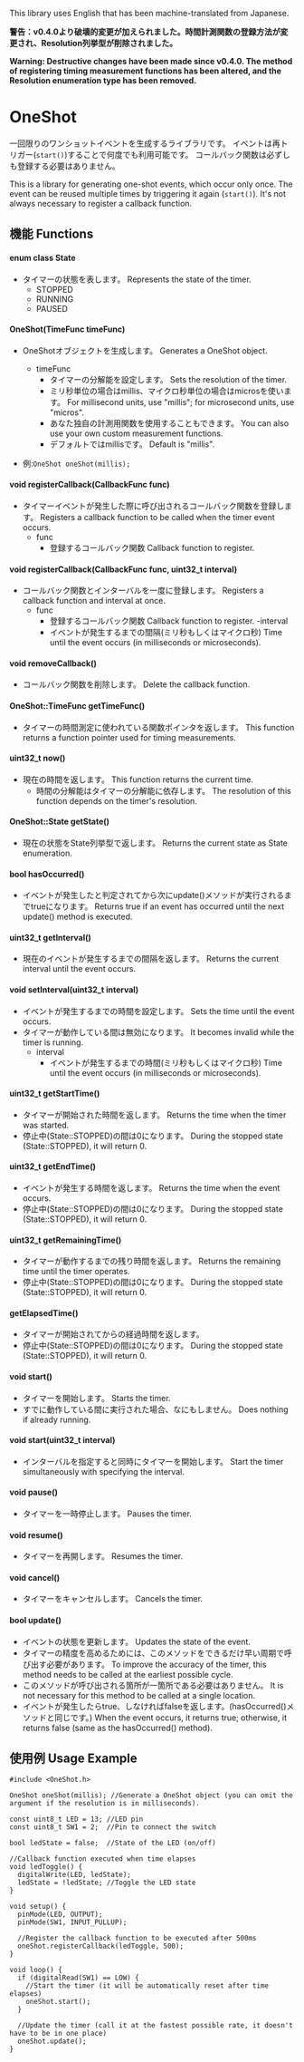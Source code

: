 This library uses English that has been machine-translated from Japanese.

**警告：v0.4.0より破壊的変更が加えられました。時間計測関数の登録方法が変更され、Resolution列挙型が削除されました。**


**Warning: Destructive changes have been made since v0.4.0. The method of registering timing measurement functions has been altered, and the Resolution enumeration type has been removed.**

# OneShot

一回限りのワンショットイベントを生成するライブラリです。
イベントは再トリガー(`start()`)することで何度でも利用可能です。
コールバック関数は必ずしも登録する必要はありません。

This is a library for generating one-shot events, which occur only once.
The event can be reused multiple times by triggering it again (`start()`).
It's not always necessary to register a callback function.

## 機能 Functions

#### enum class State
- タイマーの状態を表します。 Represents the state of the timer.
  - STOPPED
  - RUNNING
  - PAUSED

#### OneShot(TimeFunc timeFunc)
  - OneShotオブジェクトを生成します。 Generates a OneShot object.
    - timeFunc
      - タイマーの分解能を設定します。 Sets the resolution of the timer.
      - ミリ秒単位の場合はmillis、マイクロ秒単位の場合はmicrosを使います。 For millisecond units, use "millis"; for microsecond units, use "micros".
      - あなた独自の計測用関数を使用することもできます。 You can also use your own custom measurement functions.
      - デフォルトではmillisです。 Default is "millis".
     
  - 例:`OneShot oneShot(millis);`

#### void registerCallback(CallbackFunc func)
  - タイマーイベントが発生した際に呼び出されるコールバック関数を登録します。 Registers a callback function to be called when the timer event occurs.
    - func
      - 登録するコールバック関数 Callback function to register.

#### void registerCallback(CallbackFunc func, uint32_t interval)
  - コールバック関数とインターバルを一度に登録します。 Registers a callback function and interval at once.
    - func
      - 登録するコールバック関数 Callback function to register.
    -interval
      - イベントが発生するまでの間隔(ミリ秒もしくはマイクロ秒) Time until the event occurs (in milliseconds or microseconds).
     
#### void removeCallback()
  - コールバック関数を削除します。 Delete the callback function.

#### OneShot::TimeFunc getTimeFunc()
  - タイマーの時間測定に使われている関数ポインタを返します。 This function returns a function pointer used for timing measurements.
   
#### uint32_t now()
  - 現在の時間を返します。 This function returns the current time.
    - 時間の分解能はタイマーの分解能に依存します。 The resolution of this function depends on the timer's resolution.

#### OneShot::State getState()
  - 現在の状態をState列挙型で返します。 Returns the current state as State enumeration.

#### bool hasOccurred()
  - イベントが発生したと判定されてから次にupdate()メソッドが実行されるまでtrueになります。 Returns true if an event has occurred until the next update() method is executed.

#### uint32_t getInterval()
  - 現在のイベントが発生するまでの間隔を返します。 Returns the current interval until the event occurs.

#### void setInterval(uint32_t interval)
  - イベントが発生するまでの時間を設定します。 Sets the time until the event occurs.
  - タイマーが動作している間は無効になります。 It becomes invalid while the timer is running.
    - interval
      - イベントが発生するまでの時間(ミリ秒もしくはマイクロ秒) Time until the event occurs (in milliseconds or microseconds).
     
#### uint32_t getStartTime()
  - タイマーが開始された時間を返します。 Returns the time when the timer was started.
  - 停止中(State::STOPPED)の間は0になります。 During the stopped state (State::STOPPED), it will return 0.

#### uint32_t getEndTime()
  - イベントが発生する時間を返します。 Returns the time when the event occurs.
  - 停止中(State::STOPPED)の間は0になります。 During the stopped state (State::STOPPED), it will return 0.

#### uint32_t getRemainingTime()
  - タイマーが動作するまでの残り時間を返します。 Returns the remaining time until the timer operates.
  - 停止中(State::STOPPED)の間は0になります。 During the stopped state (State::STOPPED), it will return 0.

#### getElapsedTime()
  - タイマーが開始されてからの経過時間を返します。
  - 停止中(State::STOPPED)の間は0になります。 During the stopped state (State::STOPPED), it will return 0.


#### void start()
  - タイマーを開始します。 Starts the timer.
  - すでに動作している間に実行された場合、なにもしません。 Does nothing if already running.

#### void start(uint32_t interval)
  - インターバルを指定すると同時にタイマーを開始します。 Start the timer simultaneously with specifying the interval.

#### void pause()
  - タイマーを一時停止します。 Pauses the timer.

#### void resume()
  - タイマーを再開します。 Resumes the timer.

#### void cancel()
  - タイマーをキャンセルします。 Cancels the timer.

#### bool update()
  - イベントの状態を更新します。 Updates the state of the event.
  - タイマーの精度を高めるためには、このメソッドをできるだけ早い周期で呼び出す必要があります。 To improve the accuracy of the timer, this method needs to be called at the earliest possible cycle.
  - このメソッドが呼び出される箇所が一箇所である必要はありません。 It is not necessary for this method to be called at a single location.
  - イベントが発生したらtrue、しなければfalseを返します。(hasOccurred()メソッドと同じです。) When the event occurs, it returns true; otherwise, it returns false (same as the hasOccurred() method).


## 使用例 Usage Example
```
#include <OneShot.h>

OneShot oneShot(millis); //Generate a OneShot object (you can omit the argument if the resolution is in milliseconds).

const uint8_t LED = 13; //LED pin
const uint8_t SW1 = 2;  //Pin to connect the switch

bool ledState = false;  //State of the LED (on/off)

//Callback function executed when time elapses
void ledToggle() {
  digitalWrite(LED, ledState);
  ledState = !ledState; //Toggle the LED state
}

void setup() {
  pinMode(LED, OUTPUT);
  pinMode(SW1, INPUT_PULLUP);

  //Register the callback function to be executed after 500ms
  oneShot.registerCallback(ledToggle, 500);
}

void loop() {
  if (digitalRead(SW1) == LOW) {
    //Start the timer (it will be automatically reset after time elapses)
    oneShot.start();
  }

  //Update the timer (call it at the fastest possible rate, it doesn't have to be in one place)
  oneShot.update();
}

```
